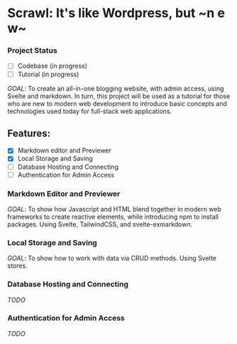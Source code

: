 # Scrawl: It's like Wordpress, but ~n e w~

### Project Status
- [ ] Codebase (in progress)
- [ ] Tutorial (in progress)

*GOAL*: To create an all-in-one blogging website, with admin access, using Svelte
and markdown. In turn, this project will be used as a tutorial for those who are new
to modern web development to introduce basic concepts and technologies used today for
full-stack web applications.

## Features:
- [x] Markdown editor and Previewer
- [x] Local Storage and Saving
- [ ] Database Hosting and Connecting
- [ ] Authentication for Admin Access

### Markdown Editor and Previewer
*GOAL*: To show how Javascript and HTML blend together in modern web frameworks
to create reactive elements, while introducing npm to install packages. Using Svelte,
TailwindCSS, and svelte-exmarkdown.

### Local Storage and Saving
*GOAL*: To show how to work with data via CRUD methods. Using Svelte stores.

### Database Hosting and Connecting
*TODO*

### Authentication for Admin Access
*TODO*
